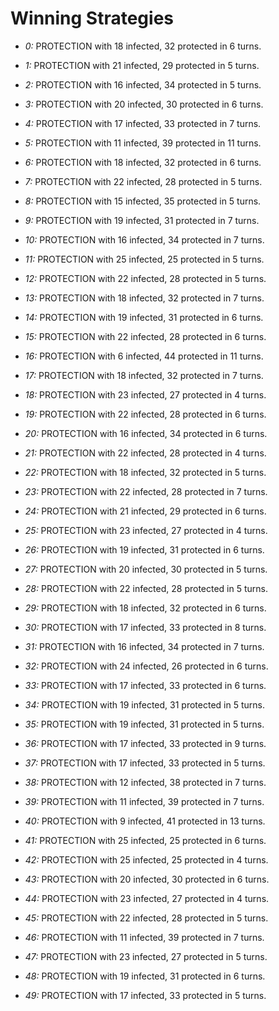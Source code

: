 # Winning Strategies

* _0:_ PROTECTION with 18 infected, 32 protected in 6 turns.


* _1:_ PROTECTION with 21 infected, 29 protected in 5 turns.


* _2:_ PROTECTION with 16 infected, 34 protected in 5 turns.


* _3:_ PROTECTION with 20 infected, 30 protected in 6 turns.


* _4:_ PROTECTION with 17 infected, 33 protected in 7 turns.


* _5:_ PROTECTION with 11 infected, 39 protected in 11 turns.


* _6:_ PROTECTION with 18 infected, 32 protected in 6 turns.


* _7:_ PROTECTION with 22 infected, 28 protected in 5 turns.


* _8:_ PROTECTION with 15 infected, 35 protected in 5 turns.


* _9:_ PROTECTION with 19 infected, 31 protected in 7 turns.


* _10:_ PROTECTION with 16 infected, 34 protected in 7 turns.


* _11:_ PROTECTION with 25 infected, 25 protected in 5 turns.


* _12:_ PROTECTION with 22 infected, 28 protected in 5 turns.


* _13:_ PROTECTION with 18 infected, 32 protected in 7 turns.


* _14:_ PROTECTION with 19 infected, 31 protected in 6 turns.


* _15:_ PROTECTION with 22 infected, 28 protected in 6 turns.


* _16:_ PROTECTION with 6 infected, 44 protected in 11 turns.


* _17:_ PROTECTION with 18 infected, 32 protected in 7 turns.


* _18:_ PROTECTION with 23 infected, 27 protected in 4 turns.


* _19:_ PROTECTION with 22 infected, 28 protected in 6 turns.


* _20:_ PROTECTION with 16 infected, 34 protected in 6 turns.


* _21:_ PROTECTION with 22 infected, 28 protected in 4 turns.


* _22:_ PROTECTION with 18 infected, 32 protected in 5 turns.


* _23:_ PROTECTION with 22 infected, 28 protected in 7 turns.


* _24:_ PROTECTION with 21 infected, 29 protected in 6 turns.


* _25:_ PROTECTION with 23 infected, 27 protected in 4 turns.


* _26:_ PROTECTION with 19 infected, 31 protected in 6 turns.


* _27:_ PROTECTION with 20 infected, 30 protected in 5 turns.


* _28:_ PROTECTION with 22 infected, 28 protected in 5 turns.


* _29:_ PROTECTION with 18 infected, 32 protected in 6 turns.


* _30:_ PROTECTION with 17 infected, 33 protected in 8 turns.


* _31:_ PROTECTION with 16 infected, 34 protected in 7 turns.


* _32:_ PROTECTION with 24 infected, 26 protected in 6 turns.


* _33:_ PROTECTION with 17 infected, 33 protected in 6 turns.


* _34:_ PROTECTION with 19 infected, 31 protected in 5 turns.


* _35:_ PROTECTION with 19 infected, 31 protected in 5 turns.


* _36:_ PROTECTION with 17 infected, 33 protected in 9 turns.


* _37:_ PROTECTION with 17 infected, 33 protected in 5 turns.


* _38:_ PROTECTION with 12 infected, 38 protected in 7 turns.


* _39:_ PROTECTION with 11 infected, 39 protected in 7 turns.


* _40:_ PROTECTION with 9 infected, 41 protected in 13 turns.


* _41:_ PROTECTION with 25 infected, 25 protected in 6 turns.


* _42:_ PROTECTION with 25 infected, 25 protected in 4 turns.


* _43:_ PROTECTION with 20 infected, 30 protected in 6 turns.


* _44:_ PROTECTION with 23 infected, 27 protected in 4 turns.


* _45:_ PROTECTION with 22 infected, 28 protected in 5 turns.


* _46:_ PROTECTION with 11 infected, 39 protected in 7 turns.


* _47:_ PROTECTION with 23 infected, 27 protected in 5 turns.


* _48:_ PROTECTION with 19 infected, 31 protected in 6 turns.


* _49:_ PROTECTION with 17 infected, 33 protected in 5 turns.


